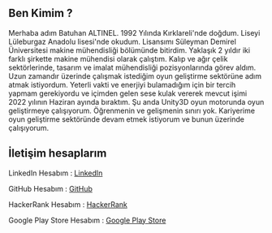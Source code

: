 ## Ben Kimim ?

Merhaba adım Batuhan ALTINEL. 1992 Yılında Kırklareli'nde doğdum. Liseyi Lüleburgaz Anadolu lisesi'nde okudum. Lisansımı Süleyman Demirel Üniversitesi makine mühendisliği bölümünde bitirdim. Yaklaşık 2 yıldır iki farklı şirkette makine mühendisi olarak çalıştım. Kalıp ve ağır çelik sektörlerinde, tasarım ve imalat mühendisliği pozisyonlarında görev aldım. Uzun zamandır üzerinde çalışmak istediğim oyun geliştirme sektörüne adım atmak istiyordum. Yeterli vakti ve enerjiyi bulamadığım için bir tercih yapmam gerekiyordu ve içimden gelen sese kulak vererek mevcut işimi 2022 yılının Haziran ayında bıraktım. Şu anda Unity3D oyun motorunda oyun geliştirmeye çalışıyorum. Öğrenmenin ve gelişmenin sınırı yok. Kariyerime oyun geliştirme sektöründe devam etmek istiyorum ve bunun üzerinde çalışıyorum.

## İletişim hesaplarım


LinkedIn Hesabım : [LinkedIn](https://www.linkedin.com/in/batuhan-altinel/)

GitHub Hesabım : [GitHub](https://github.com/BatuhanAltinel)

HackerRank Hesabım : [HackerRank](https://www.hackerrank.com/batuhan_altinel?hr_r=1)

Google Play Store Hesabım : [Google Play Store](https://play.google.com/store/apps/developer?id=Batuhan+ALTINEL)



